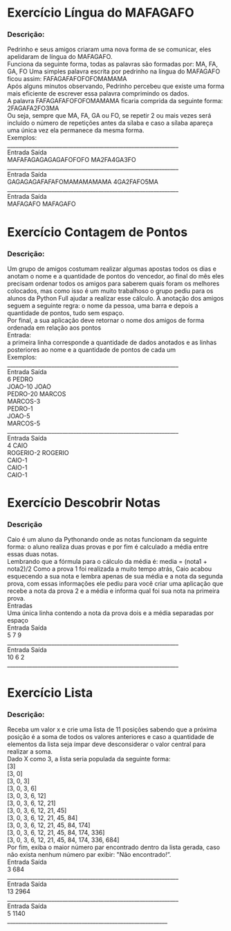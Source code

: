 <h1>Exercício Língua do MAFAGAFO</h1>
<h3>Descrição:</h3>
<p>
Pedrinho e seus amigos criaram uma nova forma de se comunicar, eles apelidaram de
língua do MAFAGAFO.<br>
Funciona da seguinte forma, todas as palavras são formadas por: MA, FA, GA, FO
Uma simples palavra escrita por pedrinho na língua do MAFAGAFO ficou assim:
FAFAGAFAFOFOFOMAMAMA<br>
Após alguns minutos observando, Pedrinho percebeu que existe uma forma mais eficiente
de escrever essa palavra comprimindo os dados.<br>
A palavra FAFAGAFAFOFOFOMAMAMA ficaria comprida da seguinte forma:
2FAGAFA2FO3MA<br>
Ou seja, sempre que MA, FA, GA ou FO, se repetir 2 ou mais vezes será incluído o número
de repetições antes da sílaba e caso a sílaba apareça uma única vez ela permanece da
mesma forma.<br>
Exemplos:<br>
______________________________________________________________<br>
Entrada Saída<br>
MAFAFAGAGAGAGAFOFOFO MA2FA4GA3FO<br>
______________________________________________________________<br>
Entrada Saída<br>
GAGAGAGAFAFAFOMAMAMAMAMA 4GA2FAFO5MA<br>
______________________________________________________________<br>
Entrada Saída<br>
MAFAGAFO MAFAGAFO<br>
</p>

<h1>Exercício Contagem de Pontos</h1>
<h3>Descrição:</h3>
<p>
Um grupo de amigos costumam realizar algumas apostas todos os dias e anotam o nome e
a quantidade de pontos do vencedor, ao final do mês eles precisam ordenar todos os
amigos para saberem quais foram os melhores colocados, mas como isso é um muito
trabalhoso o grupo pediu para os alunos da Python Full ajudar a realizar esse cálculo.
A anotação dos amigos seguem a seguinte regra: o nome da pessoa, uma barra e depois a
quantidade de pontos, tudo sem espaço.<br>
Por final, a sua aplicação deve retornar o nome dos amigos de forma ordenada em relação
aos pontos<br>
Entrada:<br>
a primeira linha corresponde a quantidade de dados anotados e as linhas posteriores ao
nome e a quantidade de pontos de cada um<br>
Exemplos:<br>
______________________________________________________________<br>
Entrada Saída<br>
6 PEDRO<br>
JOAO-10 JOAO<br>
PEDRO-20 MARCOS<br>
MARCOS-3<br>
PEDRO-1<br>
JOAO-5<br>
MARCOS-5<br>
______________________________________________________________<br>
Entrada Saída<br>
4 CAIO<br>
ROGERIO-2 ROGERIO<br>
CAIO-1<br>
CAIO-1<br>
CAIO-1<br>
</p>
<h1>Exercício Descobrir Notas</h1>
<h3>Descrição</h3>
<p>
Caio é um aluno da Pythonando onde as notas funcionam da seguinte forma: o aluno
realiza duas provas e por fim é calculado a média entre essas duas notas.<br>
Lembrando que a fórmula para o cálculo da média é: media = (nota1 + nota2)/2
Como a prova 1 foi realizada a muito tempo atrás, Caio acabou esquecendo a sua nota e
lembra apenas de sua média e a nota da segunda prova, com essas informações ele pediu
para você criar uma aplicação que recebe a nota da prova 2 e a média e informa qual foi
sua nota na primeira prova.<br>
Entradas<br>
Uma única linha contendo a nota da prova dois e a média separadas por espaço<br>
Entrada Saída<br>
5 7 9<br>
______________________________________________________________<br>
Entrada Saída<br>
10 6 2<br>
______________________________________________________________<br>
</p>
<h1>Exercício Lista</h1>
<h3>Descrição:</h3>
<p>
Receba um valor x e crie uma lista de 11 posições sabendo que a próxima
posição é a soma de todos os valores anteriores e caso a quantidade de
elementos da lista seja ímpar deve desconsiderar o valor central para realizar
a soma.<br>
Dado X como 3, a lista seria populada da seguinte forma:<br>
[3]<br>
[3, 0]<br>
[3, 0, 3]<br>
[3, 0, 3, 6]<br>
[3, 0, 3, 6, 12]<br>
[3, 0, 3, 6, 12, 21]<br>
[3, 0, 3, 6, 12, 21, 45]<br>
[3, 0, 3, 6, 12, 21, 45, 84]<br>
[3, 0, 3, 6, 12, 21, 45, 84, 174]<br>
[3, 0, 3, 6, 12, 21, 45, 84, 174, 336]<br>
[3, 0, 3, 6, 12, 21, 45, 84, 174, 336, 684]<br>
Por fim, exiba o maior número par encontrado dentro da lista gerada, caso
não exista nenhum número par exibir: "Não encontrado!”.<br>
Entrada Saída<br>
3 684<br>
______________________________________________________________<br>
Entrada Saída<br>
13 2964<br>
______________________________________________________________<br>
Entrada Saída<br>
5 1140<br>
__________________________________________________________<br>
</p>